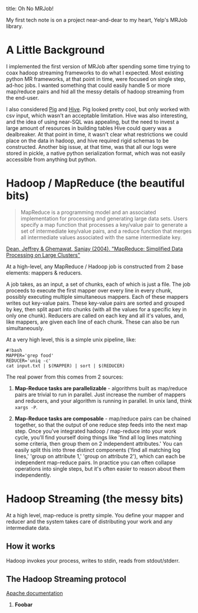 title: Oh No MRJob!

My first tech note is on a project near-and-dear to my heart, Yelp's MRJob library.

A Little Background
===================

I implemented the first version of MRJob after spending some time trying to coax hadoop streaming frameworks to do what I expected. Most existing python MR frameworks, at that point in time, were focused on single step, ad-hoc jobs. I wanted something that could easily handle 5 or more map/reduce pairs and hid all the messy details of hadoop streaming from the end-user.

I also considered [Pig][pig] and [Hive][hive]. Pig looked pretty cool, but only worked with csv input, which wasn't an acceptable limitation. Hive was also interesting, and the idea of using near-SQL was appealing, but the need to invest a large amount of resources in building tables Hive could query was a dealbreaker. At that point in time, it wasn't clear what restrictions we could place on the data in hadoop, and hive required rigid schemas to be constructed. Another big issue, at that time, was that all our logs were stored in pickle, a native python serialization format, which was not easily accessible from anything but python.

Hadoop / MapReduce (the beautiful bits)
=======================================

> MapReduce is a programming model and an associated implementation for processing and generating large data sets. Users specify a map function that processes a key/value pair to generate a set of intermediate key/value pairs, and a reduce function that merges all intermediate values associated with the same intermediate key.

[Dean, Jeffrey & Ghemawat, Sanjay (2004). "MapReduce: Simplified Data Processing on Large Clusters"][mrpaper]

At a high-level, any MapReduce / Hadoop job is constructed from 2 base elements: mappers & reducers.

A job takes, as an input, a set of chunks, each of which is just a file. The job proceeds to execute the first mapper over every line in every chunk, possibly executing multiple simultaneous mappers. Each of these mappers writes out key-value pairs. These key-value pairs are sorted and grouped by key, then split apart into chunks (with all the values for a specific key in only one chunk). Reducers are called on each key and all it's values, and, like mappers, are given each line of each chunk. These can also be run simultaneously.

At a very high level, this is a simple unix pipeline, like:

    #!bash
    MAPPER='grep food'
    REDUCER='uniq -c'
    cat input.txt | $(MAPPER) | sort | $(REDUCER)

The real power from this comes from 2 sources:

1. **Map-Reduce tasks are parallelizable** - algorithms built as map/reduce pairs are trivial to run in parallel. Just increase the number of mappers and reducers, and your algorithm is running in parallel. In unix land, think `xargs -P`.

2. **Map-Reduce tasks are composable** - map/reduce pairs can be chained together, so that the output of one reduce step feeds into the next map step. Once you've integrated hadoop / map-reduce into your work cycle, you'll find yourself doing things like 'find all log lines matching some criteria, then group them on 2 independent attributes.' You can easily split this into three distinct components ('find all matching log lines,' 'group on attribute 1,' 'group on attribute 2'), which can each be independent map-reduce pairs. In practice you can often collapse operations into single steps, but it's often easier to reason about them independently.

Hadoop Streaming (the messy bits)
=================================

At a high level, map-reduce is pretty simple. You define your mapper and reducer and the system takes care of distributing your work and any intermediate data.

How it works
------------

Hadoop invokes your process, writes to stdin, reads from stdout/stderr.

The Hadoop Streaming protocol
-----------------------------

[Apache documentation][hadoop streaming docs]

1. **Foobar**

[mrpaper]: http://labs.google.com/papers/mapreduce.html
[pig]: http://pig.apache.org/
[hive]: http://hive.apache.org/
[hadoop streaming docs]: http://hadoop.apache.org/mapreduce/docs/r0.21.0/streaming.html#More+Usage+Examples